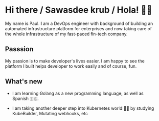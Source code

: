 # Hi there / Sawasdee krub / Hola! ✌🏻

My name is Paul. I am a DevOps engineer with background of building an automated infrastructure platform for enterprises and now taking care of the whole infrastructure of my fast-paced fin-tech company.

## Passsion

My passion is to make developer's lives easier. I am happy to see the platform I built helps developer to work easily and of course, fun.


## What's new

- I am learning Golang as a new programming language, as well as Spanish 🇪🇸.

- I am taking another deeper step into Kubernetes world  💪🏻 by studying KubeBuilder, Mutating webhooks, etc
